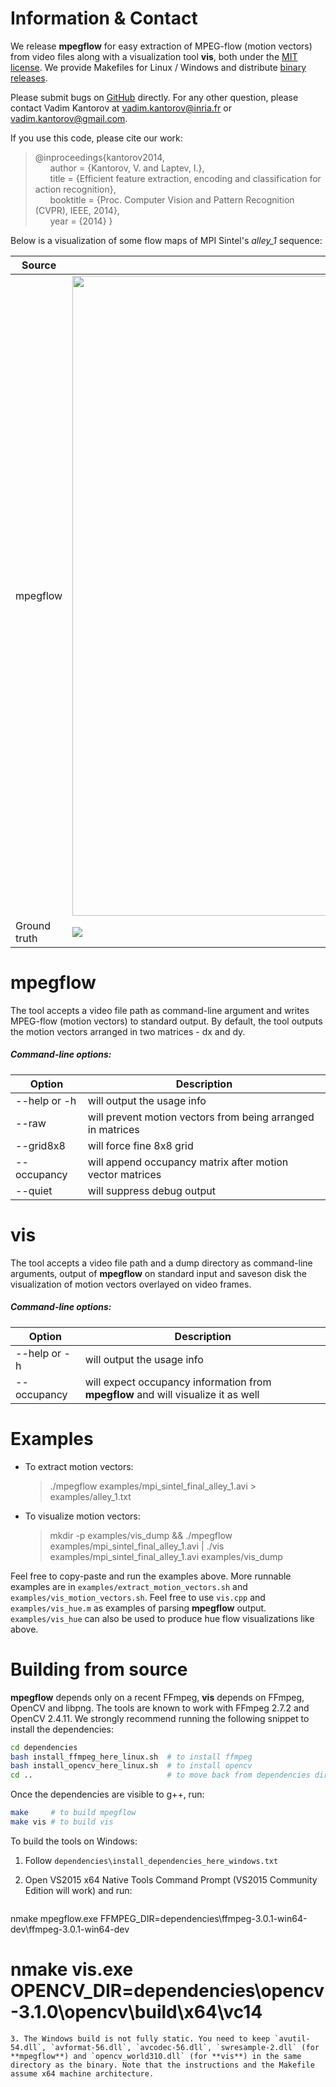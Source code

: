 # Information & Contact

We release **mpegflow** for easy extraction of MPEG-flow (motion vectors) from video files along with a visualization tool **vis**, both under the [MIT license](http://github.com/vadimkantorov/mpegflow/blob/master/LICENSE). We provide Makefiles for Linux / Windows and distribute [binary releases](http://github.com/vadimkantorov/mpegflow/releases).

Please submit bugs on [GitHub](http://github.com/vadimkantorov/mpeflow/issues) directly. For any other question, please contact Vadim Kantorov at vadim.kantorov@inria.fr or vadim.kantorov@gmail.com.

If you use this code, please cite our work:

> @inproceedings{kantorov2014,  
&nbsp;&nbsp;&nbsp;&nbsp;&nbsp;&nbsp;author = {Kantorov, V. and Laptev, I.},  
&nbsp;&nbsp;&nbsp;&nbsp;&nbsp;&nbsp;title = {Efficient feature extraction, encoding and classification for action recognition},  
&nbsp;&nbsp;&nbsp;&nbsp;&nbsp;&nbsp;booktitle = {Proc. Computer Vision and Pattern Recognition (CVPR), IEEE, 2014},  
&nbsp;&nbsp;&nbsp;&nbsp;&nbsp;&nbsp;year = {2014}
}


Below is a visualization of some flow maps of MPI Sintel's *alley_1* sequence:

Source | 3 | 15 | 50
--- | --- | --- | ---
mpegflow | <img src="https://raw.githubusercontent.com/vadimkantorov/mpegflow/master/examples/mpi_sintel_final_alley_1_vis_hue_examples/000003.png" width="1024" /> | <img src="https://raw.githubusercontent.com/vadimkantorov/mpegflow/master/examples/mpi_sintel_final_alley_1_vis_hue_examples/000015.png" width="1024" /> | <img src="https://raw.githubusercontent.com/vadimkantorov/mpegflow/master/examples/mpi_sintel_final_alley_1_vis_hue_examples/000050.png" width="1024" />
Ground truth | ![](https://raw.githubusercontent.com/vadimkantorov/mpegflow/master/examples/mpi_sintel_final_alley_1_vis_hue_examples/gt_frame_0002.png) | ![](https://raw.githubusercontent.com/vadimkantorov/mpegflow/master/examples/mpi_sintel_final_alley_1_vis_hue_examples/gt_frame_0014.png) | ![](https://raw.githubusercontent.com/vadimkantorov/mpegflow/master/examples/mpi_sintel_final_alley_1_vis_hue_examples/gt_frame_0049.png)

# mpegflow
The tool accepts a video file path as command-line argument and writes MPEG-flow (motion vectors) to standard output. By default, the tool outputs the motion vectors arranged in two matrices - dx and dy.

##### Command-line options:

Option | Description
--- | ---
--help or -h | will output the usage info
--raw | will prevent motion vectors from being arranged in matrices
--grid8x8 | will force fine 8x8 grid
--occupancy | will append occupancy matrix after motion vector matrices
--quiet | will suppress debug output

# vis
The tool accepts a video file path and a dump directory as command-line arguments, output of **mpegflow** on standard input and saveson disk the visualization of motion vectors overlayed on video frames.

##### Command-line options:

Option | Description
--- | ---
--help or -h | will output the usage info
--occupancy | will expect occupancy information from **mpegflow** and will visualize it as well

# Examples

- To extract motion vectors:
  > ./mpegflow examples/mpi_sintel_final_alley_1.avi > examples/alley_1.txt

- To visualize motion vectors:
  > mkdir -p examples/vis_dump && ./mpegflow examples/mpi_sintel_final_alley_1.avi | ./vis examples/mpi_sintel_final_alley_1.avi examples/vis_dump

Feel free to copy-paste and run the examples above. More runnable examples are in ```examples/extract_motion_vectors.sh``` and ```examples/vis_motion_vectors.sh```. Feel free to use ```vis.cpp``` and ```examples/vis_hue.m``` as examples of parsing **mpegflow** output. ```examples/vis_hue``` can also be used to produce hue flow visualizations like above.

# Building from source
**mpegflow** depends only on a recent FFmpeg, **vis** depends on FFmpeg, OpenCV and libpng. The tools are known to work with FFmpeg 2.7.2 and OpenCV 2.4.11. We strongly recommend running the following snippet to install the dependencies:

```bash
cd dependencies
bash install_ffmpeg_here_linux.sh  # to install ffmpeg
bash install_opencv_here_linux.sh  # to install opencv
cd ..                              # to move back from dependencies directory
```

Once the dependencies are visible to g++, run:
```bash
make     # to build mpegflow
make vis # to build vis
```

To build the tools on Windows:

1. Follow ```dependencies\install_dependencies_here_windows.txt```
2. Open VS2015 x64 Native Tools Command Prompt (VS2015 Community Edition will work) and run:

   ```shell
nmake mpegflow.exe FFMPEG_DIR=dependencies\ffmpeg-3.0.1-win64-dev\ffmpeg-3.0.1-win64-dev
# nmake vis.exe OPENCV_DIR=dependencies\opencv-3.1.0\opencv\build\x64\vc14
```
3. The Windows build is not fully static. You need to keep `avutil-54.dll`, `avformat-56.dll`, `avcodec-56.dll`, `swresample-2.dll` (for **mpegflow**) and `opencv_world310.dll` (for **vis**) in the same directory as the binary. Note that the instructions and the Makefile assume x64 machine architecture.
